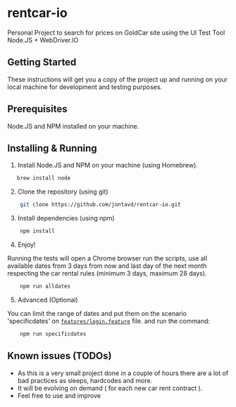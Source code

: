 # rentcar-io

Personal Project to search for prices on GoldCar site using the UI Test Tool Node.JS + WebDriver.IO

## Getting Started

These instructions will get you a copy of the project up and running on your local machine for development and testing purposes.

## Prerequisites

Node.JS and NPM installed on your machine.

## Installing & Running

1. Install Node.JS and NPM on your machine (using Homebrew).
```sh
   brew install node
```

2. Clone the repository (using git)
```sh
    git clone https://github.com/jontavd/rentcar-io.git 
```

3. Install dependencies (using npm)
```sh
    npm install
```

4. Enjoy!

Running the tests will open a Chrome browser run the scripts, use all available dates from 3 days from now and last day of the next month respecting the car rental rules (minimum 3 days, maximum 28 days).

```sh
    npm run alldates
```


5. Advanced (Optional)

You can limit the range of dates and put them on the scenario 'specificdates' on [`features/login.feature`](features/login.feature) file. and run the command:
```sh
    npm run specificdates
```

## Known issues (TODOs)
- As this is a very small project done in a couple of hours there are a lot of bad practices as sleeps, hardcodes and more.
- It will be evolving on demand ( for each new car rent contract ).
- Feel free to use and improve
